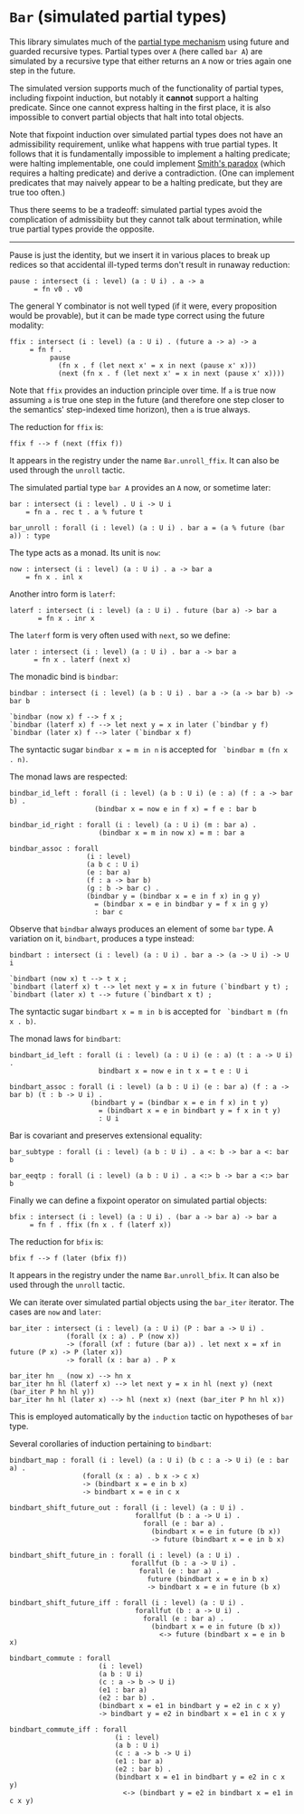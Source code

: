 # `Bar` (simulated partial types)

This library simulates much of the [partial type
mechanism](../type-theory.html#partial-types) using future and guarded
recursive types.  Partial types over `A` (here called `bar A`) are
simulated by a recursive type that either returns an `A` now or tries
again one step in the future.

The simulated version supports much of the functionality of partial
types, including fixpoint induction, but notably it **cannot** support
a halting predicate.  Since one cannot express halting in the first
place, it is also impossible to convert partial objects that halt into
total objects.

Note that fixpoint induction over simulated partial types does not
have an admissibility requirement, unlike what happens with true
partial types.  It follows that it is fundamentally impossible to
implement a halting predicate; were halting implementable, one could
implement [Smith's paradox](smith-paradox.html) (which requires a
halting predicate) and derive a contradiction.  (One can implement
predicates that may naively appear to be a halting predicate, but they
are true too often.)

Thus there seems to be a tradeoff: simulated partial types avoid the
complication of admissibiity but they cannot talk about termination,
while true partial types provide the opposite.

---

Pause is just the identity, but we insert it in various places to
break up redices so that accidental ill-typed terms don't result in
runaway reduction:

    pause : intersect (i : level) (a : U i) . a -> a
          = fn v0 . v0

The general Y combinator is not well typed (if it were, every
proposition would be provable), but it can be made type correct using
the future modality:

    ffix : intersect (i : level) (a : U i) . (future a -> a) -> a
         = fn f .
              pause
                (fn x . f (let next x' = x in next (pause x' x)))
                (next (fn x . f (let next x' = x in next (pause x' x))))

Note that `ffix` provides an induction principle over time.  If `a` is
true now assuming `a` is true one step in the future (and therefore one
step closer to the semantics' step-indexed time horizon), then `a` is
true always.

The reduction for `ffix` is:

    ffix f --> f (next (ffix f))

It appears in the registry under the name `Bar.unroll_ffix`.  It can
also be used through the `unroll` tactic.


The simulated partial type `bar A` provides an `A` now, or sometime later:

    bar : intersect (i : level) . U i -> U i
        = fn a . rec t . a % future t

    bar_unroll : forall (i : level) (a : U i) . bar a = (a % future (bar a)) : type

The type acts as a monad.  Its unit is `now`:

    now : intersect (i : level) (a : U i) . a -> bar a
        = fn x . inl x

Another intro form is `laterf`:

    laterf : intersect (i : level) (a : U i) . future (bar a) -> bar a
           = fn x . inr x

The `laterf` form is very often used with `next`, so we define:

    later : intersect (i : level) (a : U i) . bar a -> bar a
          = fn x . laterf (next x)

The monadic bind is `bindbar`:

    bindbar : intersect (i : level) (a b : U i) . bar a -> (a -> bar b) -> bar b

    `bindbar (now x) f --> f x ;
    `bindbar (laterf x) f --> let next y = x in later (`bindbar y f)
    `bindbar (later x) f --> later (`bindbar x f)

The syntactic sugar `bindbar x = m in n` is accepted for 
`` `bindbar m (fn x . n)``.

The monad laws are respected:

    bindbar_id_left : forall (i : level) (a b : U i) (e : a) (f : a -> bar b) .
                         (bindbar x = now e in f x) = f e : bar b

    bindbar_id_right : forall (i : level) (a : U i) (m : bar a) .
                          (bindbar x = m in now x) = m : bar a

    bindbar_assoc : forall
                       (i : level)
                       (a b c : U i)
                       (e : bar a)
                       (f : a -> bar b)
                       (g : b -> bar c) .
                       (bindbar y = (bindbar x = e in f x) in g y)
                         = (bindbar x = e in bindbar y = f x in g y)
                         : bar c


Observe that `bindbar` always produces an element of some `bar` type.  A
variation on it, `bindbart`, produces a type instead:

    bindbart : intersect (i : level) (a : U i) . bar a -> (a -> U i) -> U i

    `bindbart (now x) t --> t x ;
    `bindbart (laterf x) t --> let next y = x in future (`bindbart y t) ;
    `bindbart (later x) t --> future (`bindbart x t) ;

The syntactic sugar `bindbart x = m in b` is accepted for 
`` `bindbart m (fn x . b)``.

The monad laws for `bindbart`:

    bindbart_id_left : forall (i : level) (a : U i) (e : a) (t : a -> U i) .
                          bindbart x = now e in t x = t e : U i

    bindbart_assoc : forall (i : level) (a b : U i) (e : bar a) (f : a -> bar b) (t : b -> U i) .
                        (bindbart y = (bindbar x = e in f x) in t y)
                          = (bindbart x = e in bindbart y = f x in t y)
                          : U i


Bar is covariant and preserves extensional equality:

    bar_subtype : forall (i : level) (a b : U i) . a <: b -> bar a <: bar b

    bar_eeqtp : forall (i : level) (a b : U i) . a <:> b -> bar a <:> bar b


Finally we can define a fixpoint operator on simulated partial objects:

    bfix : intersect (i : level) (a : U i) . (bar a -> bar a) -> bar a
         = fn f . ffix (fn x . f (laterf x))

The reduction for `bfix` is:

    bfix f --> f (later (bfix f))

It appears in the registry under the name `Bar.unroll_bfix`.  It can
also be used through the `unroll` tactic.


We can iterate over simulated partial objects using the `bar_iter` iterator.
The cases are `now` and `later`:

    bar_iter : intersect (i : level) (a : U i) (P : bar a -> U i) .
                  (forall (x : a) . P (now x))
                  -> (forall (xf : future (bar a)) . let next x = xf in future (P x) -> P (later x))
                  -> forall (x : bar a) . P x

    bar_iter hn _ (now x) --> hn x
    bar_iter hn hl (laterf x) --> let next y = x in hl (next y) (next (bar_iter P hn hl y))
    bar_iter hn hl (later x) --> hl (next x) (next (bar_iter P hn hl x))

This is employed automatically by the `induction` tactic on hypotheses
of `bar` type.

Several corollaries of induction pertaining to `bindbart`:

    bindbart_map : forall (i : level) (a : U i) (b c : a -> U i) (e : bar a) .
                      (forall (x : a) . b x -> c x)
                      -> (bindbart x = e in b x)
                      -> bindbart x = e in c x

    bindbart_shift_future_out : forall (i : level) (a : U i) .
                                   forallfut (b : a -> U i) .
                                     forall (e : bar a) .
                                       (bindbart x = e in future (b x))
                                       -> future (bindbart x = e in b x)

    bindbart_shift_future_in : forall (i : level) (a : U i) .
                                  forallfut (b : a -> U i) .
                                    forall (e : bar a) .
                                      future (bindbart x = e in b x)
                                      -> bindbart x = e in future (b x)

    bindbart_shift_future_iff : forall (i : level) (a : U i) .
                                   forallfut (b : a -> U i) .
                                     forall (e : bar a) .
                                       (bindbart x = e in future (b x))
                                         <-> future (bindbart x = e in b x)

    bindbart_commute : forall
                          (i : level)
                          (a b : U i)
                          (c : a -> b -> U i)
                          (e1 : bar a)
                          (e2 : bar b) .
                          (bindbart x = e1 in bindbart y = e2 in c x y)
                          -> bindbart y = e2 in bindbart x = e1 in c x y

    bindbart_commute_iff : forall
                              (i : level)
                              (a b : U i)
                              (c : a -> b -> U i)
                              (e1 : bar a)
                              (e2 : bar b) .
                              (bindbart x = e1 in bindbart y = e2 in c x y)
                                <-> (bindbart y = e2 in bindbart x = e1 in c x y)

